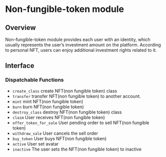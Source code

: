 # Non-fungible-token module

## Overview

Non-fungible-token module provides each user with an identity, which usually represents the user’s investment amount on the platform.
According to personal NFT, users can enjoy additional investment rights related to it.

## Interface
### Dispatchable Functions
- `create_class` create NFT(non fungible token) class
- `transfer` transfer NFT(non fungible token) to another account.
- `mint` mint NFT(non fungible token)
- `burn` burn NFT(non fungible token)
- `destroy_class` destroy NFT(non fungible token) class
- `claim` User receives NFT(non fungible token)
- `offer_token_for_sale` User pending order to sell NFT(non fungible token)
- `withdraw_sale` User cancels the sell order
- `buy_token` User buys NFT(non fungible token)
- `active` User set avatar
- `inactive` The user sets the NFT(non fungible token) to inactive
